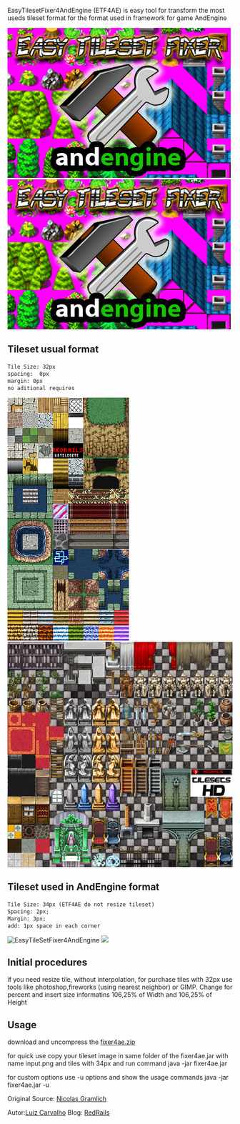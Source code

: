 EasyTilesetFixer4AndEngine (ETF4AE) is easy  tool for transform the most useds tileset format for the format used in framework for game AndEngine

![EasyTileSetFixer4AndEngine](assets/EasyTileSetFixer4AndEngine.jpg)
<img src="http://github.com/LuizCarvalho/EasyTilesetFixer4AndEngine/blob/master/assets/EasyTileSetFixer4AndEngine.jpg"></div>



Tileset usual format
--------------------
    Tile Size: 32px
    spacing:  0px
    margin: 0px
    no aditional requires
![EasyTileSetFixer4AndEngine](input.png)
<img src="http://github.com/LuizCarvalho/EasyTilesetFixer4AndEngine/blob/master/dist/input.png"></div>


## Tileset used in AndEngine format
    Tile Size: 34px (ETF4AE do not resize tileset) 
    Spacing: 2px;
    Margin: 3px;
    add: 1px space in each corner
![EasyTileSetFixer4AndEngine](output.png)
<img src="http://github.com/LuizCarvalho/EasyTilesetFixer4AndEngine/blob/master/dist/fixed.jpg"></div>

## Initial procedures
if you need resize tile, without interpolation, for purchase tiles with 32px use tools like photoshop,fireworks (using nearest neighbor) or GIMP.
Change for percent and insert size informatins 106,25% of Width and 106,25% of Height



## Usage
download and uncompress the [fixer4ae.zip](https://github.com/LuizCarvalho/EasyTilesetFixer4AndEngine/blob/master/dist/fixer4ae.zip)


for quick use copy your tileset image in same folder of the fixer4ae.jar with name input.png and tiles with 34px and run command
    java -jar fixer4ae.jar 


for custom options use -u options and show the usage commands
    java -jar fixer4ae.jar -u



Original Source:
[Nicolas Gramlich](http://code.google.com/p/andenginetmxtiledmapartifactfixer/)

Autor:[Luiz Carvalho](http://www.twitter.com/LuizCarvalho)
Blog: [RedRails](http://www.redrails.com.br)











